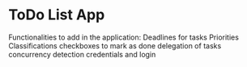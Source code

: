 # ToDo List App
Functionalities to add in the application:
Deadlines for tasks
Priorities
Classifications
checkboxes to mark as done
delegation of tasks
concurrency detection
credentials and login

